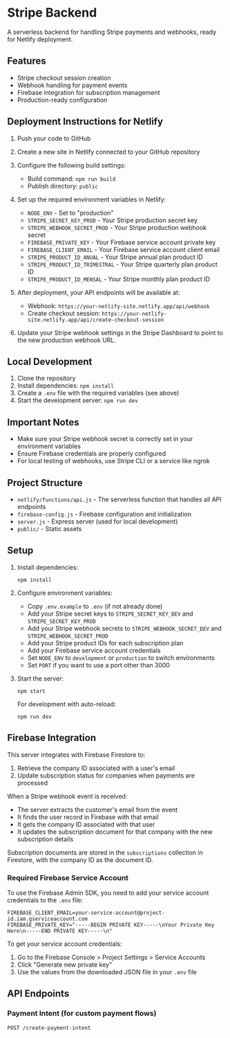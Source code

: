 # Stripe Backend

A serverless backend for handling Stripe payments and webhooks, ready for Netlify deployment.

## Features

- Stripe checkout session creation
- Webhook handling for payment events
- Firebase integration for subscription management
- Production-ready configuration

## Deployment Instructions for Netlify

1. Push your code to GitHub
2. Create a new site in Netlify connected to your GitHub repository
3. Configure the following build settings:
   - Build command: `npm run build`
   - Publish directory: `public`

4. Set up the required environment variables in Netlify:
   - `NODE_ENV` - Set to "production"
   - `STRIPE_SECRET_KEY_PROD` - Your Stripe production secret key
   - `STRIPE_WEBHOOK_SECRET_PROD` - Your Stripe production webhook secret
   - `FIREBASE_PRIVATE_KEY` - Your Firebase service account private key
   - `FIREBASE_CLIENT_EMAIL` - Your Firebase service account client email
   - `STRIPE_PRODUCT_ID_ANUAL` - Your Stripe annual plan product ID
   - `STRIPE_PRODUCT_ID_TRIMESTRAL` - Your Stripe quarterly plan product ID
   - `STRIPE_PRODUCT_ID_MENSAL` - Your Stripe monthly plan product ID

5. After deployment, your API endpoints will be available at:
   - Webhook: `https://your-netlify-site.netlify.app/api/webhook`
   - Create checkout session: `https://your-netlify-site.netlify.app/api/create-checkout-session`

6. Update your Stripe webhook settings in the Stripe Dashboard to point to the new production webhook URL.

## Local Development

1. Clone the repository
2. Install dependencies: `npm install`
3. Create a `.env` file with the required variables (see above)
4. Start the development server: `npm run dev`

## Important Notes

- Make sure your Stripe webhook secret is correctly set in your environment variables
- Ensure Firebase credentials are properly configured
- For local testing of webhooks, use Stripe CLI or a service like ngrok

## Project Structure

- `netlify/functions/api.js` - The serverless function that handles all API endpoints
- `firebase-config.js` - Firebase configuration and initialization
- `server.js` - Express server (used for local development)
- `public/` - Static assets

## Setup

1. Install dependencies:
   ```
   npm install
   ```

2. Configure environment variables:
   - Copy `.env.example` to `.env` (if not already done)
   - Add your Stripe secret keys to `STRIPE_SECRET_KEY_DEV` and `STRIPE_SECRET_KEY_PROD`
   - Add your Stripe webhook secrets to `STRIPE_WEBHOOK_SECRET_DEV` and `STRIPE_WEBHOOK_SECRET_PROD`
   - Add your Stripe product IDs for each subscription plan
   - Add your Firebase service account credentials
   - Set `NODE_ENV` to `development` or `production` to switch environments
   - Set `PORT` if you want to use a port other than 3000

3. Start the server:
   ```
   npm start
   ```

   For development with auto-reload:
   ```
   npm run dev
   ```

## Firebase Integration

This server integrates with Firebase Firestore to:

1. Retrieve the company ID associated with a user's email
2. Update subscription status for companies when payments are processed

When a Stripe webhook event is received:
- The server extracts the customer's email from the event
- It finds the user record in Firebase with that email
- It gets the company ID associated with that user
- It updates the subscription document for that company with the new subscription details

Subscription documents are stored in the `subscriptions` collection in Firestore, with the company ID as the document ID.

### Required Firebase Service Account

To use the Firebase Admin SDK, you need to add your service account credentials to the `.env` file:

```
FIREBASE_CLIENT_EMAIL=your-service-account@project-id.iam.gserviceaccount.com
FIREBASE_PRIVATE_KEY="-----BEGIN PRIVATE KEY-----\nYour Private Key Here\n-----END PRIVATE KEY-----\n"
```

To get your service account credentials:
1. Go to the Firebase Console > Project Settings > Service Accounts
2. Click "Generate new private key"
3. Use the values from the downloaded JSON file in your `.env` file

## API Endpoints

### Payment Intent (for custom payment flows)

```
POST /create-payment-intent
```